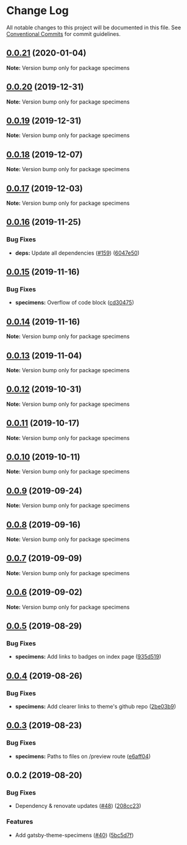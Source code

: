 # Change Log

All notable changes to this project will be documented in this file.
See [Conventional Commits](https://conventionalcommits.org) for commit guidelines.

## [0.0.21](https://github.com/LekoArts/gatsby-themes/compare/specimens@0.0.20...specimens@0.0.21) (2020-01-04)

**Note:** Version bump only for package specimens





## [0.0.20](https://github.com/LekoArts/gatsby-themes/compare/specimens@0.0.19...specimens@0.0.20) (2019-12-31)

**Note:** Version bump only for package specimens





## [0.0.19](https://github.com/LekoArts/gatsby-themes/compare/specimens@0.0.18...specimens@0.0.19) (2019-12-31)

**Note:** Version bump only for package specimens





## [0.0.18](https://github.com/LekoArts/gatsby-themes/compare/specimens@0.0.17...specimens@0.0.18) (2019-12-07)

**Note:** Version bump only for package specimens





## [0.0.17](https://github.com/LekoArts/gatsby-themes/compare/specimens@0.0.16...specimens@0.0.17) (2019-12-03)

**Note:** Version bump only for package specimens





## [0.0.16](https://github.com/LekoArts/gatsby-themes/compare/specimens@0.0.15...specimens@0.0.16) (2019-11-25)


### Bug Fixes

* **deps:** Update all dependencies ([#159](https://github.com/LekoArts/gatsby-themes/issues/159)) ([6047e50](https://github.com/LekoArts/gatsby-themes/commit/6047e5005f5b1ea3438ec99c0aea1cd1febf20b0))





## [0.0.15](https://github.com/LekoArts/gatsby-themes/compare/specimens@0.0.14...specimens@0.0.15) (2019-11-16)


### Bug Fixes

* **specimens:** Overflow of code block ([cd30475](https://github.com/LekoArts/gatsby-themes/commit/cd30475))





## [0.0.14](https://github.com/LekoArts/gatsby-themes/compare/specimens@0.0.13...specimens@0.0.14) (2019-11-16)

**Note:** Version bump only for package specimens





## [0.0.13](https://github.com/LekoArts/gatsby-themes/compare/specimens@0.0.12...specimens@0.0.13) (2019-11-04)

**Note:** Version bump only for package specimens





## [0.0.12](https://github.com/LekoArts/gatsby-themes/compare/specimens@0.0.11...specimens@0.0.12) (2019-10-31)

**Note:** Version bump only for package specimens





## [0.0.11](https://github.com/LekoArts/gatsby-themes/compare/specimens@0.0.10...specimens@0.0.11) (2019-10-17)

**Note:** Version bump only for package specimens





## [0.0.10](https://github.com/LekoArts/gatsby-themes/compare/specimens@0.0.9...specimens@0.0.10) (2019-10-11)

**Note:** Version bump only for package specimens





## [0.0.9](https://github.com/LekoArts/gatsby-themes/compare/specimens@0.0.8...specimens@0.0.9) (2019-09-24)

**Note:** Version bump only for package specimens





## [0.0.8](https://github.com/LekoArts/gatsby-themes/compare/specimens@0.0.7...specimens@0.0.8) (2019-09-16)

**Note:** Version bump only for package specimens





## [0.0.7](https://github.com/LekoArts/gatsby-themes/compare/specimens@0.0.6...specimens@0.0.7) (2019-09-09)

**Note:** Version bump only for package specimens





## [0.0.6](https://github.com/LekoArts/gatsby-themes/compare/specimens@0.0.5...specimens@0.0.6) (2019-09-02)

**Note:** Version bump only for package specimens





## [0.0.5](https://github.com/LekoArts/gatsby-themes/compare/specimens@0.0.4...specimens@0.0.5) (2019-08-29)


### Bug Fixes

* **specimens:** Add links to badges on index page ([935d519](https://github.com/LekoArts/gatsby-themes/commit/935d519))





## [0.0.4](https://github.com/LekoArts/gatsby-themes/compare/specimens@0.0.3...specimens@0.0.4) (2019-08-26)


### Bug Fixes

* **specimens:** Add clearer links to theme's github repo ([2be03b9](https://github.com/LekoArts/gatsby-themes/commit/2be03b9))





## [0.0.3](https://github.com/LekoArts/gatsby-themes/compare/specimens@0.0.2...specimens@0.0.3) (2019-08-23)


### Bug Fixes

* **specimens:** Paths to files on /preview route ([e6aff04](https://github.com/LekoArts/gatsby-themes/commit/e6aff04))





## 0.0.2 (2019-08-20)


### Bug Fixes

* Dependency & renovate updates ([#48](https://github.com/LekoArts/gatsby-themes/issues/48)) ([208cc23](https://github.com/LekoArts/gatsby-themes/commit/208cc23))


### Features

* Add gatsby-theme-specimens ([#40](https://github.com/LekoArts/gatsby-themes/issues/40)) ([5bc5d7f](https://github.com/LekoArts/gatsby-themes/commit/5bc5d7f))
